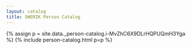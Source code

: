 ```yaml
---
layout: catalog
title: SWERIK Person Catalog
---
```

{% assign p = site.data._person-catalog.i-MvZhC6X9DLrHQPUQmH3Yga %}
{% include person-catalog.html p=p %}

